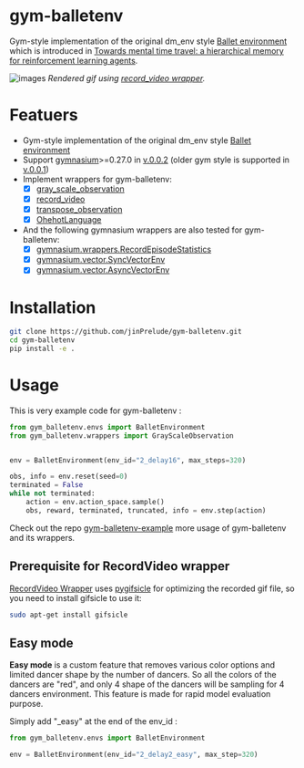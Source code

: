 # gym-balletenv
Gym-style implementation of the original dm_env style [Ballet environment](https://github.com/deepmind/deepmind-research/tree/master/hierarchical_transformer_memory) which is introduced in [Towards mental time travel: a hierarchical memory for reinforcement learning agents](https://arxiv.org/abs/2105.14039).

![images](https://user-images.githubusercontent.com/16518993/215299001-faeb4aa1-8665-4772-a2a8-6139615a5a25.gif)
*Rendered gif using [record_video wrapper](https://github.com/jinPrelude/gym-balletenv/blob/master/gym_balletenv/wrappers/record_video.py).*
# Featuers
- Gym-style implementation of the original dm_env style [Ballet environment](https://github.com/deepmind/deepmind-research/tree/master/hierarchical_transformer_memory)
- Support [gymnasium](https://github.com/Farama-Foundation/Gymnasium)>=0.27.0 in [v.0.0.2](https://github.com/jinPrelude/gym-balletenv/releases/tag/0.0.2) (older gym style is supported in [v.0.0.1](https://github.com/jinPrelude/gym-balletenv/releases/tag/0.0.1))
- Implement wrappers for gym-balletenv:
    - [x] [gray_scale_observation](https://github.com/jinPrelude/gym-balletenv/blob/master/gym_balletenv/wrappers/gray_scale_observation.py)
    - [x] [record_video](https://github.com/jinPrelude/gym-balletenv/blob/master/gym_balletenv/wrappers/record_video.py)
    - [x] [transpose_observation](https://github.com/jinPrelude/gym-balletenv/blob/master/gym_balletenv/wrappers/transpose_observation.py)
    - [x] [OhehotLanguage](https://github.com/jinPrelude/gym-balletenv/blob/master/gym_balletenv/wrappers/onehot_language.py)
- And the following gymnasium wrappers are also tested for gym-balletenv:
    - [x] [gymnasium.wrappers.RecordEpisodeStatistics](https://github.com/Farama-Foundation/Gymnasium/blob/main/gymnasium/wrappers/record_episode_statistics.py)
    - [x] [gymnasium.vector.SyncVectorEnv](https://github.com/Farama-Foundation/Gymnasium/blob/main/gymnasium/vector/sync_vector_env.py)
    - [x] [gymnasium.vector.AsyncVectorEnv](https://github.com/Farama-Foundation/Gymnasium/blob/main/gymnasium/vector/async_vector_env.py)

# Installation
```bash
git clone https://github.com/jinPrelude/gym-balletenv.git
cd gym-balletenv
pip install -e .
```
# Usage
This is very example code for gym-balletenv :
```python
from gym_balletenv.envs import BalletEnvironment
from gym_balletenv.wrappers import GrayScaleObservation


env = BalletEnvironment(env_id="2_delay16", max_steps=320)

obs, info = env.reset(seed=0)
terminated = False
while not terminated:
    action = env.action_space.sample()
    obs, reward, terminated, truncated, info = env.step(action)
```


Check out the repo [gym-balletenv-example](https://github.com/jinPrelude/gym-balletenv-example) more usage of gym-balletenv and its wrappers.

## Prerequisite for RecordVideo wrapper
[RecordVideo Wrapper](https://github.com/jinPrelude/gym-balletenv/blob/master/gym_balletenv/wrappers/record_video.py) uses [pygifsicle](https://github.com/LucaCappelletti94/pygifsicle) for optimizing the recorded gif file, so you need to install gifsicle to use it:
```bash
sudo apt-get install gifsicle
```
## Easy mode
**Easy mode** is a custom feature that removes various color options and limited dancer shape by the number of dancers. So all the colors of the dancers are "red", and only 4 shape of the dancers will be sampling for 4 dancers environment. This feature is made for rapid model evaluation purpose.

Simply add "_easy" at the end of the env_id :
```python
from gym_balletenv.envs import BalletEnvironment

env = BalletEnvironment(env_id="2_delay2_easy", max_step=320)

```